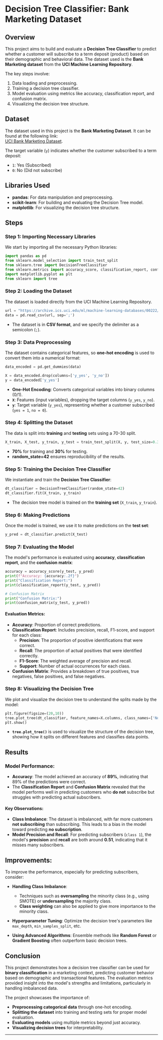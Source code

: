 


# Decision Tree Classifier: Bank Marketing Dataset

## Overview
This project aims to build and evaluate a **Decision Tree Classifier** to predict whether a customer will subscribe to a term deposit (product) based on their demographic and behavioral data. The dataset used is the **Bank Marketing dataset** from the **UCI Machine Learning Repository**.

The key steps involve:
1. Data loading and preprocessing.
2. Training a decision tree classifier.
3. Model evaluation using metrics like accuracy, classification report, and confusion matrix.
4. Visualizing the decision tree structure.

## Dataset
The dataset used in this project is the **Bank Marketing Dataset**. It can be found at the following link:  
[UCI Bank Marketing Dataset](https://archive.ics.uci.edu/ml/machine-learning-databases/00222/bank-additional-full.csv).

The target variable (`y`) indicates whether the customer subscribed to a term deposit:
- `1`: Yes (Subscribed)
- `0`: No (Did not subscribe)

## Libraries Used
- **pandas**: For data manipulation and preprocessing.
- **scikit-learn**: For building and evaluating the Decision Tree model.
- **matplotlib**: For visualizing the decision tree structure.

## Steps

### Step 1: Importing Necessary Libraries
We start by importing all the necessary Python libraries:
```python
import pandas as pd
from sklearn.model_selection import train_test_split
from sklearn.tree import DecisionTreeClassifier
from sklearn.metrics import accuracy_score, classification_report, confusion_matrix
import matplotlib.pyplot as plt
from sklearn import tree
```

### Step 2: Loading the Dataset
The dataset is loaded directly from the UCI Machine Learning Repository.
```python
url = "https://archive.ics.uci.edu/ml/machine-learning-databases/00222/bank-additional-full.csv"
data = pd.read_csv(url, sep=';')
```
- The dataset is in **CSV format**, and we specify the delimiter as a semicolon (`;`).

### Step 3: Data Preprocessing
The dataset contains categorical features, so **one-hot encoding** is used to convert them into a numerical format:
```python
data_encoded = pd.get_dummies(data)

X = data_encoded.drop(columns=['y_yes', 'y_no'])
y = data_encoded['y_yes']
```
- **One-Hot Encoding**: Converts categorical variables into binary columns (0/1).
- **`X`**: Features (input variables), dropping the target columns (`y_yes`, `y_no`).
- **`y`**: Target variable (`y_yes`), representing whether a customer subscribed (`yes = 1`, `no = 0`).

### Step 4: Splitting the Dataset
The data is split into **training** and **testing** sets using a 70-30 split.
```python
X_train, X_test, y_train, y_test = train_test_split(X, y, test_size=0.3, random_state=42)
```
- **70%** for training and **30%** for testing.
- **random_state=42** ensures reproducibility of the results.

### Step 5: Training the Decision Tree Classifier
We instantiate and train the **Decision Tree Classifier**:
```python
dt_classifier = DecisionTreeClassifier(random_state=42)
dt_classifier.fit(X_train, y_train)
```
- The decision tree model is trained on the **training set** (`X_train`, `y_train`).

### Step 6: Making Predictions
Once the model is trained, we use it to make predictions on the **test set**:
```python
y_pred = dt_classifier.predict(X_test)
```

### Step 7: Evaluating the Model
The model's performance is evaluated using **accuracy**, **classification report**, and the **confusion matrix**:
```python
accuracy = accuracy_score(y_test, y_pred)
print(f"Accuracy: {accuracy:.2f}")
print("Classification Report:")
print(classification_report(y_test, y_pred))

# Confusion Matrix
print("Confusion Matrix:")
print(confusion_matrix(y_test, y_pred))
```

#### Evaluation Metrics:
- **Accuracy**: Proportion of correct predictions.
- **Classification Report**: Includes precision, recall, F1-score, and support for each class:
  - **Precision**: The proportion of positive identifications that were correct.
  - **Recall**: The proportion of actual positives that were identified correctly.
  - **F1-Score**: The weighted average of precision and recall.
  - **Support**: Number of actual occurrences for each class.
- **Confusion Matrix**: Provides a breakdown of true positives, true negatives, false positives, and false negatives.

### Step 8: Visualizing the Decision Tree
We plot and visualize the decision tree to understand the splits made by the model:
```python
plt.figure(figsize=(20,10))
tree.plot_tree(dt_classifier, feature_names=X.columns, class_names=['No', 'Yes'], filled=True)
plt.show()
```
- **`tree.plot_tree()`** is used to visualize the structure of the decision tree, showing how it splits on different features and classifies data points.

## Results

### Model Performance:
- **Accuracy**: The model achieved an accuracy of **89%**, indicating that 89% of the predictions were correct.
- The **Classification Report** and **Confusion Matrix** revealed that the model performs well in predicting customers who **do not** subscribe but struggles with predicting actual subscribers.

#### Key Observations:
- **Class Imbalance**: The dataset is imbalanced, with far more customers **not subscribing** than subscribing. This leads to a bias in the model toward predicting **no subscription**.
- **Model Precision and Recall**: For predicting subscribers (`class 1`), the model's **precision** and **recall** are both around **0.51**, indicating that it misses many subscribers.

## Improvements:
To improve the performance, especially for predicting subscribers, consider:
- **Handling Class Imbalance**: 
  - Techniques such as **oversampling** the minority class (e.g., using SMOTE) or **undersampling** the majority class.
  - **Class weighting** can also be applied to give more importance to the minority class.
  
- **Hyperparameter Tuning**: Optimize the decision tree's parameters like `max_depth`, `min_samples_split`, etc.
  
- **Using Advanced Algorithms**: Ensemble methods like **Random Forest** or **Gradient Boosting** often outperform basic decision trees.

## Conclusion
This project demonstrates how a decision tree classifier can be used for **binary classification** in a marketing context, predicting customer behavior based on demographic and transactional features. The evaluation metrics provided insight into the model's strengths and limitations, particularly in handling imbalanced data.

The project showcases the importance of:
- **Preprocessing categorical data** through one-hot encoding.
- **Splitting the dataset** into training and testing sets for proper model evaluation.
- **Evaluating models** using multiple metrics beyond just accuracy.
- **Visualizing decision trees** for interpretability.

---

